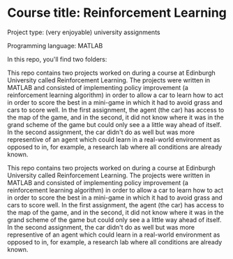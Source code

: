 # Course title: Reinforcement Learning

Project type: (very enjoyable) university assignments

Programming language: MATLAB

In this repo, you'll find two folders: 


This repo contains two projects worked on during a course at Edinburgh University called Reinforcement Learning. The projects were written in MATLAB and consisted of implementing policy improvement (a reinforcement learning algorithm) in order to allow a car to learn how to act in order to score the best in a mini-game in which it had to avoid grass and cars to score well. In the first assignment, the agent (the car) has access to the map of the game, and in the second, it did not know where it was in the grand scheme of the game but could only see a a little way ahead of itself. In the second assignment, the car didn't do as well but was more representive of an agent which could learn in a real-world environment as opposed to in, for example, a research lab where all conditions are already known. 


This repo contains two projects worked on during a course at Edinburgh University called Reinforcement Learning. The projects were written in MATLAB and consisted of implementing policy improvement (a reinforcement learning algorithm) in order to allow a car to learn how to act in order to score the best in a mini-game in which it had to avoid grass and cars to score well. In the first assignment, the agent (the car) has access to the map of the game, and in the second, it did not know where it was in the grand scheme of the game but could only see a a little way ahead of itself. In the second assignment, the car didn't do as well but was more representive of an agent which could learn in a real-world environment as opposed to in, for example, a research lab where all conditions are already known. 

